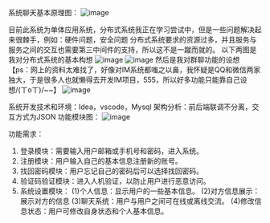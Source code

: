 系统聊天基本原理图：
![image](https://user-images.githubusercontent.com/68339044/199145303-44057ab8-2f0d-409d-a902-bc6ff5b15d15.png)

目前此系统为单体应用系统，分布式系统我正在学习尝试中，但是一些问题解决起来很棘手，例如：硬件问题，安全问题
分布式系统要求的资源过多，并且服务与服务之间的交互也需要第三中间件的支持，所以这不是一蹴而就的。
以下两图是我对分布式系统的基本构想
![image](https://user-images.githubusercontent.com/68339044/199146501-bf4f5fc4-c50f-4565-96ce-279b49b31acc.png)
![image](https://user-images.githubusercontent.com/68339044/199150042-8878f9b8-015c-44d4-90e5-fa770d9ac592.png)
然后是我对群聊功能的设想【ps：网上的资料太难找了，好像对IM系统都嗤之以鼻，我怀疑是QQ和微信两家独大，于是很多人也就懒得去开发IM项目，555，所以好多功能只能靠自己设想/(ㄒoㄒ)/~~】
![image](https://user-images.githubusercontent.com/68339044/199152978-a80bb062-81ca-43d8-b082-01a40a95b211.png)


系统开发技术和环境：Idea，vscode，Mysql
架构分析：前后端联调不分离，交互方式为JSON
功能模块图：
 ![image](https://user-images.githubusercontent.com/68339044/191028811-05b84b76-d0c9-4530-89cb-c35f6d7e982d.png)

功能需求：
1. 登录模块：需要输入用户邮箱或手机号和密码，进入系统。
2. 注册模块：用户输入自己的基本信息注册新的账号。
3. 找回密码模块：用户忘记自己的密码后可以选择找回密码。
4. 验证码验证模块：进入人机验证，以防止用户进行恶意访问。
2. 系统设置模块：
(1)个人信息：显示用户的一些基本信息。 
(2)对方信息展示：展示对方的信息
(3)聊天系统：用户与用户之间可在线或离线交流。
(4)修改信息状态：用户可修改自身状态和个人基本信息。
